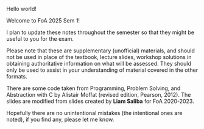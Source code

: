 Hello world! 

Welcome to FoA 2025 Sem 1!

I plan to update these notes throughout the semester so that they might be useful to you for the exam.

Please note that these are supplementary (unofficial) materials, and should not be used in place of the textbook, lecture slides, workshop solutions in obtaining authoritative information on what will be assessed. They should only be used to assist in your understanding of material covered in the other formats.

There are some code taken from Programming, Problem Solving, and Abstraction with C by Alistair Moffat (revised edition, Pearson, 2012). The slides are modified from slides created by **Liam Saliba** for FoA 2020-2023.

Hopefully there are no unintentional mistakes (the intentional ones are noted), if you find any, please let me know.
